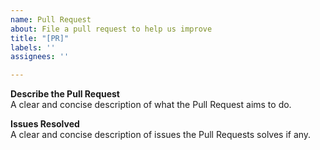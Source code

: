 ```yaml
---
name: Pull Request
about: File a pull request to help us improve
title: "[PR]"
labels: ''
assignees: ''

---
```


**Describe the Pull Request**  
A clear and concise description of what the Pull Request aims to do. 

**Issues Resolved**  
A clear and concise description of issues the Pull Requests solves if any.